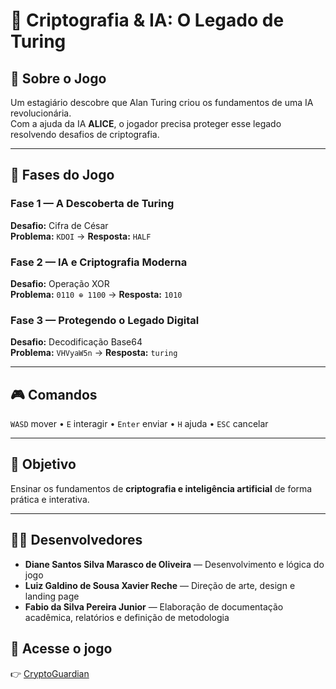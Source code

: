 # 🔐 Criptografia & IA: O Legado de Turing

## 🧠 Sobre o Jogo
Um estagiário descobre que Alan Turing criou os fundamentos de uma IA revolucionária.  
Com a ajuda da IA **ALICE**, o jogador precisa proteger esse legado resolvendo desafios de criptografia.

---

## 🧩 Fases do Jogo

### Fase 1 — A Descoberta de Turing
**Desafio:** Cifra de César  
**Problema:** `KDOI` → **Resposta:** `HALF`

### Fase 2 — IA e Criptografia Moderna
**Desafio:** Operação XOR  
**Problema:** `0110 ⊕ 1100` → **Resposta:** `1010`

### Fase 3 — Protegendo o Legado Digital
**Desafio:** Decodificação Base64  
**Problema:** `VHVyaW5n` → **Resposta:** `turing`

---

## 🎮 Comandos
`WASD` mover • `E` interagir • `Enter` enviar • `H` ajuda • `ESC` cancelar  

---

## 🎯 Objetivo
Ensinar os fundamentos de **criptografia e inteligência artificial** de forma prática e interativa.

---

## 👩‍💻 Desenvolvedores
- **Diane Santos Silva Marasco de Oliveira** — Desenvolvimento e lógica do jogo  
- **Luiz Galdino de Sousa Xavier Reche** — Direção de arte, design e landing page  
- **Fabio da Silva Pereira Junior**
— Elaboração de documentação acadêmica, relatórios e definição de metodologia

## 🔗 Acesse o jogo
👉 [CryptoGuardian](https://diane-young.github.io/CryptoGuardian)
